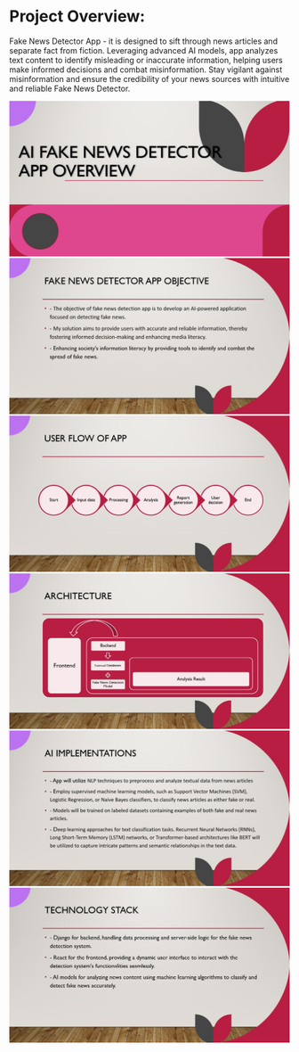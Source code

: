 # Project Overview:

Fake News Detector App - it is designed to sift through news articles and separate fact from fiction. Leveraging advanced AI models, app analyzes text content to identify misleading or inaccurate information, helping users make informed decisions and combat misinformation. Stay vigilant against misinformation and ensure the credibility of your news sources with intuitive and reliable Fake News Detector.

<img src="./projectOverview/fn-overview.JPG">

<img src="./projectOverview/fn-objective.JPG">

<img src="./projectOverview/fn-userflow.JPG">

<img src="./projectOverview/fn-architecture.JPG">

<img src="./projectOverview/fn-aiImplementation.JPG">

<img src="./projectOverview/fn-techstack.JPG">




